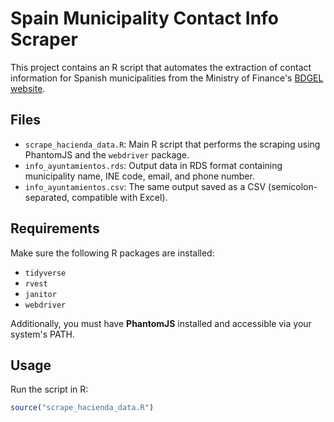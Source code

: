 # Spain Municipality Contact Info Scraper

This project contains an R script that automates the extraction of contact information for Spanish municipalities from the Ministry of Finance's [BDGEL website](https://serviciostelematicosext.hacienda.gob.es/sgcief/BDGEL/aspx/default.aspx).

## Files

- `scrape_hacienda_data.R`: Main R script that performs the scraping using PhantomJS and the `webdriver` package.
- `info_ayuntamientos.rds`: Output data in RDS format containing municipality name, INE code, email, and phone number.
- `info_ayuntamientos.csv`: The same output saved as a CSV (semicolon-separated, compatible with Excel).

## Requirements

Make sure the following R packages are installed:
- `tidyverse`
- `rvest`
- `janitor`
- `webdriver`

Additionally, you must have **PhantomJS** installed and accessible via your system's PATH.

## Usage

Run the script in R:

```r
source("scrape_hacienda_data.R")
